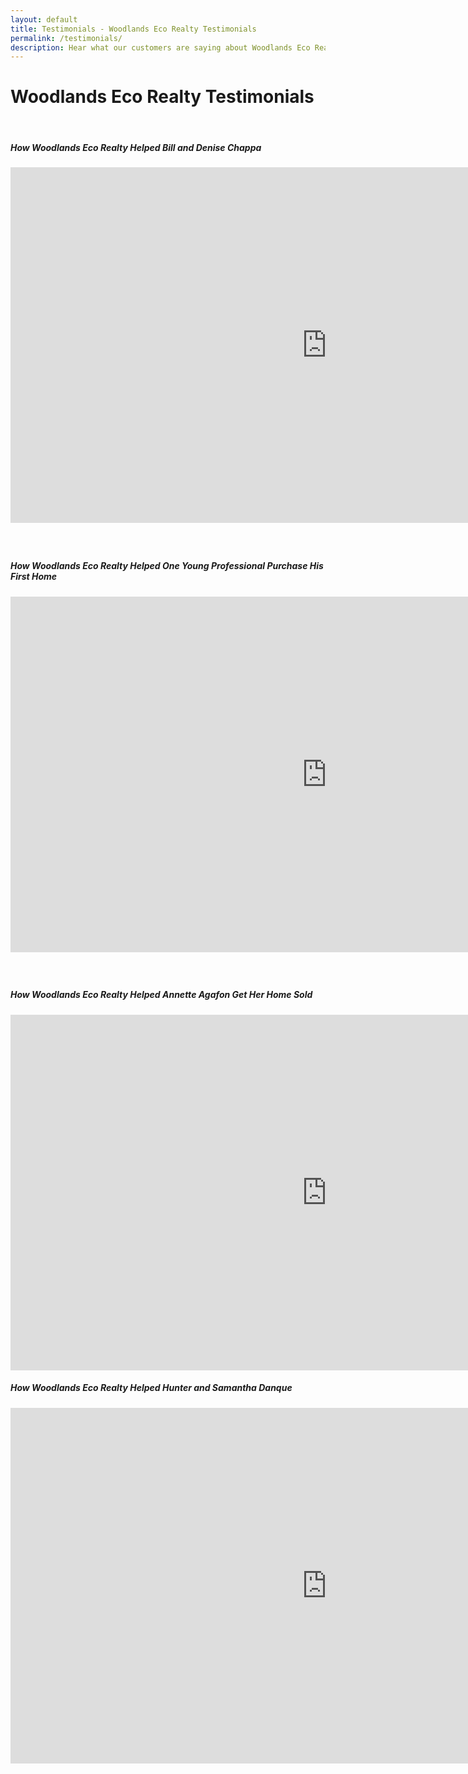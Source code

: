 ```yaml
---
layout: default
title: Testimonials - Woodlands Eco Realty Testimonials
permalink: /testimonials/
description: Hear what our customers are saying about Woodlands Eco Realty, your local Houston Realtor.
---
```


# Woodlands Eco Realty Testimonials

&nbsp;

<div class="client-testimonial"><h5 class="testimonial-author"><strong>How Woodlands Eco Realty Helped Bill and Denise Chappa</strong></h5><iframe width="1012" height="569" src="https://www.youtube.com/embed/qW8pN8uAlnc" frameborder="0" allow="accelerometer; autoplay; encrypted-media; gyroscope; picture-in-picture" allowfullscreen=""></iframe></div>

<div class="client-testimonial"><h5 class="testimonial-author">&nbsp;</h5><h5 class="testimonial-author"><strong>How Woodlands Eco Realty Helped One Young Professional Purchase His First Home</strong></h5><iframe width="1012" height="569" src="https://www.youtube.com/embed/tEHsGXq8Fvo" frameborder="0" allow="accelerometer; autoplay; encrypted-media; gyroscope; picture-in-picture" allowfullscreen=""></iframe></div>

<div class="client-testimonial"><h5 class="testimonial-author">&nbsp;</h5><h5 class="testimonial-author"><strong>How Woodlands Eco Realty Helped Annette Agafon Get Her Home Sold</strong></h5><iframe width="1012" height="569" src="https://www.youtube.com/embed/3A7LRP0Z350" frameborder="0" allow="accelerometer; autoplay; encrypted-media; gyroscope; picture-in-picture" allowfullscreen></iframe></div>

<div class="client-testimonial"><h5 class="testimonial-author"><strong>How Woodlands Eco Realty Helped Hunter and Samantha Danque</strong></h5><iframe width="1012" height="569" src="https://www.youtube.com/embed/r7eusSZZgSE" frameborder="0" allow="accelerometer; autoplay; encrypted-media; gyroscope; picture-in-picture" allowfullscreen></iframe></div>